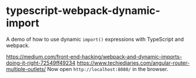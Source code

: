 # typescript-webpack-dynamic-import

A demo of how to use dynamic `import()` expressions with TypeScript and webpack.

https://medium.com/front-end-hacking/webpack-and-dynamic-imports-doing-it-right-72549ff49234
https://www.techiediaries.com/angular-router-multiple-outlets/
Now open `http://localhost:8080/` in the browser.
